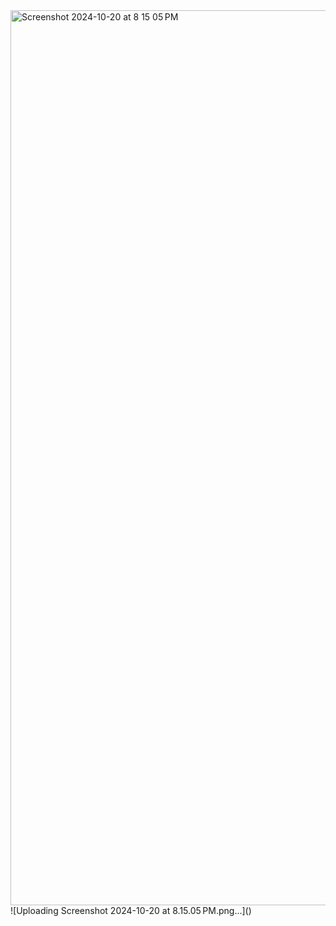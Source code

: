 <img width="1432" alt="Screenshot 2024-10-20 at 8 15 05 PM" src="https://github.com/user-attachments/assets/f2353883-f521-4a29-a507-e3a55d79a14e">
![Uploading Screenshot 2024-10-20 at 8.15.05 PM.png…]()
